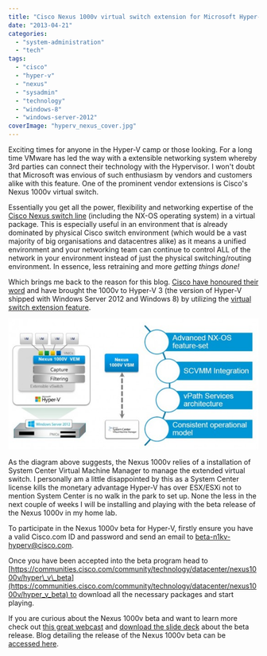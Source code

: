```yaml
---
title: "Cisco Nexus 1000v virtual switch extension for Microsoft Hyper-V 3 Beta"
date: "2013-04-21"
categories: 
  - "system-administration"
  - "tech"
tags: 
  - "cisco"
  - "hyper-v"
  - "nexus"
  - "sysadmin"
  - "technology"
  - "windows-8"
  - "windows-server-2012"
coverImage: "hyperv_nexus_cover.jpg"
---
```


Exciting times for anyone in the Hyper-V camp or those looking. For a long time VMware has led the way with a extensible networking system whereby 3rd parties can connect their technology with the Hypervisor. I won't doubt that Microsoft was envious of such enthusiasm by vendors and customers alike with this feature. One of the prominent vendor extensions is Cisco's Nexus 1000v virtual switch.

Essentially you get all the power, flexibility and networking expertise of the [Cisco Nexus switch line](http://www.cisco.com/en/US/products/ps9441/Products_Sub_Category_Home.html "Cisco - Switches - Data Center Switches") (including the NX-OS operating system) in a virtual package. This is especially useful in an environment that is already dominated by physical Cisco switch environment (which would be a vast majority of big organisations and datacentres alike) as it means a unified environment and your networking team can continue to control ALL of the network in your environment instead of just the physical switching/routing environment. In essence, less retraining and more _getting things done!_

Which brings me back to the reason for this blog. [Cisco have honoured their word](http://newsroom.cisco.com/press-release-content?type=webcontent&articleId=473289 "Cisco Accelerates Innovation in Data Center Virtualization with Microsoft") and have brought the 1000v to Hyper-V 3 (the version of Hyper-V shipped with Windows Server 2012 and Windows 8) by utilizing the [virtual switch extension feature](http://blogs.technet.com/b/server-cloud/archive/2011/11/08/windows-server-8-introducing-hyper-v-extensible-switch.aspx "Windows Server 8: Introducing Hyper-V Extensible Switch").

![](images/hyperv-beta-diagram-550x2871.jpg "Cisco Nexus 1000v Virtual Switch diagram courtesy of Cisco.com")

As the diagram above suggests, the Nexus 1000v relies of a installation of System Center Virtual Machine Manager to manage the extended virtual switch. I personally am a little disappointed by this as a System Center license kills the monetary advantage Hyper-V has over ESX/ESXi not to mention System Center is no walk in the park to set up. None the less in the next couple of weeks I will be installing and playing with the beta release of the Nexus 1000v in my home lab.

To participate in the Nexus 1000v beta for Hyper-V, firstly ensure you have a valid Cisco.com ID and password and send an email to [beta-n1kv-hyperv@cisco.com](mailto:beta-n1kv-hyperv@cisco.com "mailto:beta-n1kv-hyperv@cisco.com").

Once you have been accepted into the beta program head to [https://communities.cisco.com/community/technology/datacenter/nexus1000v/hyper\_v\_beta](https://communities.cisco.com/community/technology/datacenter/nexus1000v/hyper_v_beta) to download all the necessary packages and start playing.

If you are curious about the Nexus 1000v beta and want to learn more check out [this great webcast](https://cisco.webex.com/ciscosales/lsr.php?AT=pb&SP=EC&rID=66514357&rKey=7b25fe3bee5c4796 "Nexus 1000V for Hyper-V with Microsoft SCVMM integration w/ live demo") and [download the slide deck](https://communities.cisco.com/docs/DOC-33100 "Nexus 1000V for Hyper-V with Microsoft SCVMM integration & Public Beta") about the beta release. Blog detailing the release of the Nexus 1000v beta can be [accessed here](http://blogs.cisco.com/datacenter/public-beta-of-nexus-1000v-virtual-switch-for-microsoft-hyper-v-is-now-available/ "Public Beta of Nexus 1000V virtual switch for Microsoft Hyper-V is Now Available ").
